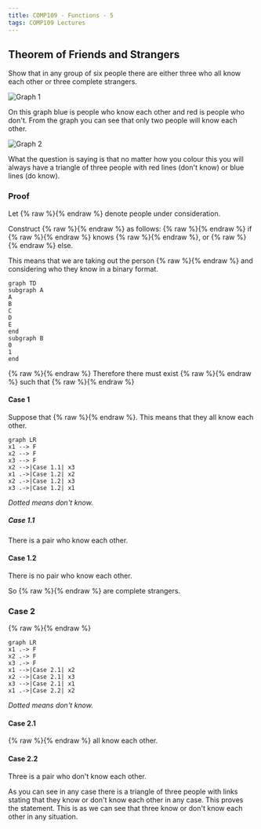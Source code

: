 ```yaml
---
title: COMP109 - Functions - 5
tags: COMP109 Lectures
---
```

## Theorem of Friends and Strangers
Show that in any group of six people there are either three who all know each other or three complete strangers.

![Graph 1]({{site.baseurl}}/assets/COMP109/Lectures/2020-11-13-3-1.png)

On this graph blue is people who know each other and red is people who don't. From the graph you can see that only two people will know each other.

![Graph 2]({{site.baseurl}}/assets/COMP109/Lectures/2020-11-13-3-2.png)

What the question is saying is that no matter how you colour this you will always have a triangle of three people with red lines (don't know) or blue lines (do know).

### Proof
Let {% raw %}<![CDATA[\(A,B,C,D,E,\underline F\)]]>{% endraw %} denote people under consideration.

Construct {% raw %}<![CDATA[\(f:\{A,B,C,D,E\}\rightarrow\{0,1\}\)]]>{% endraw %} as follows: {% raw %}<![CDATA[\(f(x)=1\)]]>{% endraw %} if {% raw %}<![CDATA[\(x\)]]>{% endraw %} knows {% raw %}<![CDATA[\(F\)]]>{% endraw %}, or {% raw %}<![CDATA[\(0\)]]>{% endraw %} else. 

This means that we are taking out the person {% raw %}<![CDATA[\(F\)]]>{% endraw %} and considering who they know in a binary format.

```mermaid
graph TD
subgraph A
A
B
C
D
E
end
subgraph B
0
1
end
```

{% raw %}<![CDATA[\(\vert A\vert =5, \vert B\vert =2\)]]>{% endraw %} Therefore there must exist {% raw %}<![CDATA[\(\{x_1,x_2,x_3\}\subseteq\{A,B,C,D,E\}\)]]>{% endraw %} such that {% raw %}<![CDATA[\(f(x_1)=f(x_2)=f(x_3)\)]]>{% endraw %}

#### Case 1
Suppose that {% raw %}<![CDATA[\(f(x_1)=f(x_2)=f(x_3)=1\)]]>{% endraw %}. This means that they all know each other.

```mermaid
graph LR
x1 --> F
x2 --> F
x3 --> F
x2 -->|Case 1.1| x3
x1 .->|Case 1.2| x2
x2 .->|Case 1.2| x3
x3 .->|Case 1.2| x1
```
*Dotted means don't know.*

##### Case 1.1
There is a pair who know each other.

#### Case 1.2
There is no pair who know each other. 

So {% raw %}<![CDATA[\(x_1,x_2,x_3\)]]>{% endraw %} are complete strangers.

### Case 2
{% raw %}<![CDATA[\(f(x_1)=f(x_2)=f(x_3)=0\)]]>{% endraw %}

```mermaid
graph LR
x1 .-> F
x2 .-> F
x3 .-> F
x1 -->|Case 2.1| x2
x2 -->|Case 2.1| x3
x3 -->|Case 2.1| x1
x1 .->|Case 2.2| x2
```
*Dotted means don't know.*

#### Case 2.1
{% raw %}<![CDATA[\(x_1,x_2,x_3\)]]>{% endraw %} all know each other.

#### Case 2.2
Three is a pair who don't know each other.

As you can see in any case there is a triangle of three people with links stating that they know or don't know each other in any case. This proves the statement. This is as we can see that three know or don't know each other in any situation.
